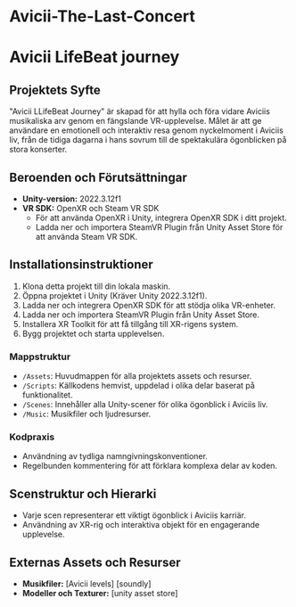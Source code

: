 # Avicii-The-Last-Concert

# Avicii LifeBeat journey



## Projektets Syfte

"Avicii LLifeBeat Journey" är skapad för att hylla och föra vidare Aviciis musikaliska arv genom en fängslande VR-upplevelse. 
Målet är att ge användare en emotionell och interaktiv resa genom nyckelmoment i Aviciis liv, från de tidiga dagarna i hans sovrum till de spektakulära ögonblicken på stora konserter.

## Beroenden och Förutsättningar

- **Unity-version:** 2022.3.12f1
- **VR SDK:** OpenXR och Steam VR SDK
  - För att använda OpenXR i Unity, integrera OpenXR SDK i ditt projekt.
  - Ladda ner och importera SteamVR Plugin från Unity Asset Store för att använda Steam VR SDK.

## Installationsinstruktioner

1. Klona detta projekt till din lokala maskin.
2. Öppna projektet i Unity (Kräver Unity 2022.3.12f1).
3. Ladda ner och integrera OpenXR SDK för att stödja olika VR-enheter.
4. Ladda ner och importera SteamVR Plugin från Unity Asset Store.
5. Installera XR Toolkit för att få tillgång till XR-rigens system.
6. Bygg projektet och starta upplevelsen.


### Mappstruktur

- `/Assets`: Huvudmappen för alla projektets assets och resurser.
- `/Scripts`: Källkodens hemvist, uppdelad i olika delar baserat på funktionalitet.
- `/Scenes`: Innehåller alla Unity-scener för olika ögonblick i Aviciis liv.
- `/Music`: Musikfiler och ljudresurser.

### Kodpraxis

- Användning av tydliga namngivningskonventioner.
- Regelbunden kommentering för att förklara komplexa delar av koden.


## Scenstruktur och Hierarki

- Varje scen representerar ett viktigt ögonblick i Aviciis karriär.
- Användning av XR-rig och interaktiva objekt för en engagerande upplevelse.

## Externas Assets och Resurser

- **Musikfiler:** [Avicii levels] [soundly] 
- **Modeller och Texturer:** [unity asset store]




